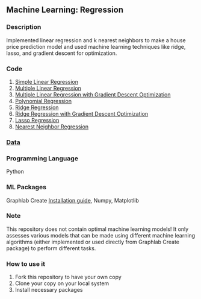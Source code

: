 ## Machine Learning: Regression

### Description
Implemented linear regression and k nearest neighbors to make a house price prediction model and used machine learning techniques like ridge, lasso, and gradient descent for optimization.

### Code
1. [Simple Linear Regression](https://github.com/agrawal-priyank/machine-learning-regression/blob/master/simple-linear-regression/simple-linear-regression.ipynb)
2. [Multiple Linear Regression](https://github.com/agrawal-priyank/machine-learning-regression/blob/master/multiple-linear-regression/multiple-regression.ipynb)
3. [Multiple Linear Regression with Gradient Descent Optimization](https://github.com/agrawal-priyank/machine-learning-regression/blob/master/multiple-linear-regression/multiple-regression-gradient-descent.ipynb)
4. [Polynomial Regression](https://github.com/agrawal-priyank/machine-learning-regression/blob/master/polynomial-regression/polynomial-regression.ipynb)
5. [Ridge Regression](https://github.com/agrawal-priyank/machine-learning-regression/blob/master/ridge-regression/ridge-regression.ipynb)
6. [Ridge Regression with Gradient Descent Optimization](https://github.com/agrawal-priyank/machine-learning-regression/blob/master/ridge-regression/ridge-regression-gradient-descent.ipynb)
7. [Lasso Regression](https://github.com/agrawal-priyank/machine-learning-regression/blob/master/lasso-regression/lasso-regression.ipynb)
8. [Nearest Neighbor Regression](https://github.com/agrawal-priyank/machine-learning-regression/blob/master/nearest-neighbor-regression/nearest-neighbor-regression.ipynb)

### [Data](https://github.com/agrawal-priyank/machine-learning-regression/tree/master/data)

### Programming Language
Python

### ML Packages
Graphlab Create [Installation guide](https://turi.com/learn/coursera/), Numpy, Matplotlib

### Note
This repository does not contain optimal machine learning models! It only assesses various models that can be made using different machine learning algorithms (either implemented or used directly from Graphlab Create package) to perform different tasks.

### How to use it
1. Fork this repository to have your own copy
2. Clone your copy on your local system
3. Install necessary packages
